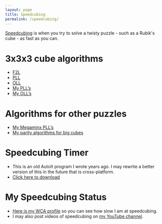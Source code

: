 ```yaml
---
layout: page
title: Speedcubing
permalink: /speedcubing/
---
```


[Speedcubing](http://en.wikipedia.org/wiki/Speedcubing) is when you try to solve a twisty puzzle - such as a Rubik's cube - as fast as you can.

# 3x3x3 cube algorithms
* [F2L](http://speedsolving.com/wiki/index.php/F2L)
* [PLL](http://speedsolving.com/wiki/index.php/PLL)
* [OLL](http://speedsolving.com/wiki/index.php/OLL)
* [My PLL’s](/data/cubing/1-look%20PLL.html)
* [My OLL’s](/data/cubing/1-look%20OLL.html)

# Algorithms for other puzzles
* [My Megaminx PLL’s](/data/cubing/Megaminx%20LL%20algs.txt)
* [My parity algorithms for big cubes](/data/cubing/Parity%20algs.txt)

# Speedcubing Timer
* This is an old AutoIt program I wrote years ago. I may rewrite a better version of this in the future that is cross-platform.
* [Click here to download](/downloads/speedcubing_timer.zip)

# My Speedcubing Status
* [Here is my WCA profile](https://www.worldcubeassociation.org/results/p.php?i=2012HEBE01) so you can see how slow I am at speedcubing.
* I may also post videos of speedcubing on [my YouTube channel](https://www.youtube.com/channel/UCO5dyB7h-s9UU8KYEbv487A).
